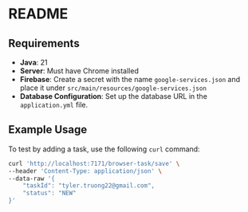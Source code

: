 # README

## Requirements

- **Java**: 21
- **Server**: Must have Chrome installed
- **Firebase**: Create a secret with the name `google-services.json` and place it under `src/main/resources/google-services.json`
- **Database Configuration**: Set up the database URL in the `application.yml` file.

## Example Usage

To test by adding a task, use the following `curl` command:

```bash
curl 'http://localhost:7171/browser-task/save' \
--header 'Content-Type: application/json' \
--data-raw '{
    "taskId": "tyler.truong22@gmail.com",
    "status": "NEW"
}'
